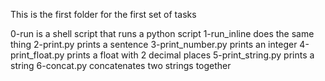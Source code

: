 This is the first folder for the first set of tasks

0-run is a shell script that runs a python script
1-run_inline does the same thing
2-print.py prints a sentence
3-print_number.py prints an integer
4-print_float.py prints a float with 2 decimal places
5-print_string.py prints a string
6-concat.py concatenates two strings together
